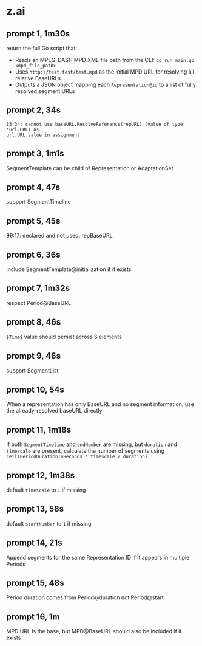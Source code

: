 # z.ai

## prompt 1, 1m30s

return the full Go script that:
- Reads an MPEG-DASH MPD XML file path from the CLI: `go run main.go <mpd_file_path>`
- Uses `http://test.test/test.mpd` as the initial MPD URL for resolving all relative BaseURLs
- Outputs a JSON object mapping each `Representation@id` to a list of fully resolved segment URLs

## prompt 2, 34s

~~~
83:34: cannot use baseURL.ResolveReference(repURL) (value of type *url.URL) as
url.URL value in assignment
~~~

## prompt 3, 1m1s

SegmentTemplate can be child of Representation or AdaptationSet

## prompt 4, 47s

support SegmentTimeline

## prompt 5, 45s

99:17: declared and not used: repBaseURL

## prompt 6, 36s

include SegmentTemplate@initialization if it exists

## prompt 7, 1m32s

respect Period@BaseURL

## prompt 8, 46s

`$Time$` value should persist across S elements

## prompt 9, 46s

support SegmentList

## prompt 10, 54s

When a representation has only BaseURL and no segment information, use the
already-resolved baseURL directly

## prompt 11, 1m18s

If both `SegmentTimeline` and `endNumber` are missing, but `duration` and
`timescale` are present, calculate the number of segments using
`ceil(PeriodDurationInSeconds * timescale / duration)`

## prompt 12, 1m38s

default `timescale` to `1` if missing

## prompt 13, 58s

default `startNumber` to `1` if missing

## prompt 14, 21s

Append segments for the same Representation ID if it appears in multiple
Periods

## prompt 15, 48s

Period duration comes from Period@duration not Period@start

## prompt 16, 1m

MPD URL is the base, but MPD@BaseURL should also be included if it exists
